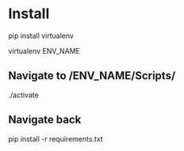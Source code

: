 # Install
pip install virtualenv

virtualenv ENV_NAME

## Navigate to /ENV_NAME/Scripts/
./activate

## Navigate back
pip install -r requirements.txt
